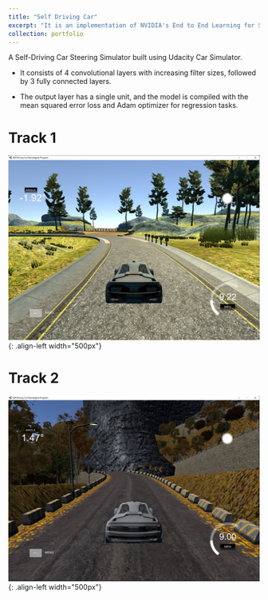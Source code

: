 ```yaml
---
title: "Self Driving Car"
excerpt: "It is an implementation of NVIDIA's End to End Learning for Self-Driving Cars research [paper](https://arxiv.org/pdf/1604.07316).<br/><img src='/images/Track_1_SDC.jpg' width='600'>"
collection: portfolio
---
```


A Self-Driving Car Steering Simulator built using Udacity Car Simulator.

- It consists of 4 convolutional layers with increasing filter sizes, followed by 3 fully connected layers.

- The output layer has a single unit, and the model is compiled with the mean squared error loss and Adam optimizer for regression tasks.

# Track 1
![Track_1](/images/Track_1_SDC.jpg){: .align-left width="500px"}

# Track 2
![Track_2](/images/Track_2_SDC.jpg){: .align-left width="500px"}